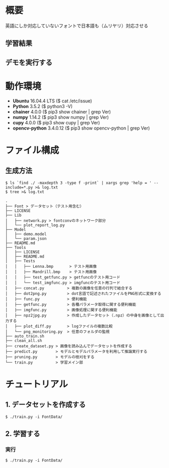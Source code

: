 # 概要

英語にしか対応していないフォントで日本語も（ムリヤリ）対応させる

## 学習結果

## デモを実行する



#  動作環境

- **Ubuntu** 16.04.4 LTS ($ cat /etc/issue)
- **Python** 3.5.2 ($ python3 -V)
- **chainer** 4.0.0 ($ pip3 show chainer | grep Ver)
- **numpy** 1.14.2 ($ pip3 show numpy | grep Ver)
- **cupy** 4.0.0 ($ pip3 show cupy | grep Ver)
- **opencv-python** 3.4.0.12 ($ pip3 show opencv-python | grep Ver)

# ファイル構成

## 生成方法

```console
$ ls `find ./ -maxdepth 3 -type f -print` | xargs grep 'help = ' --include=*.py >& log.txt
$ tree >& log.txt
```

```console
.
├── Font > データセット（テスト用含む）
├── LICENSE
├── Lib
│   ├── network.py > fontconvのネットワーク部分
│   └── plot_report_log.py
├── Model
│   ├── demo.model
│   └── param.json
├── README.md
├── Tools
│   ├── LICENSE
│   ├── README.md
│   ├── Tests
│   │   ├── Lenna.bmp       > テスト用画像
│   │   ├── Mandrill.bmp    > テスト用画像
│   │   ├── test_getfunc.py > getfuncのテスト用コード
│   │   └── test_imgfunc.py > imgfuncのテスト用コード
│   ├── concat.py          > 複数の画像を任意の行列で結合する
│   ├── dot2png.py         > dot言語で記述されたファイルをPNG形式に変換する
│   ├── func.py            > 便利機能
│   ├── getfunc.py         > 各種パラメータ取得に関する便利機能
│   ├── imgfunc.py         > 画像処理に関する便利機能
│   ├── npz2jpg.py         > 作成したデータセット（.npz）の中身を画像として出力する
│   ├── plot_diff.py       > logファイルの複数比較
│   └── png_monitoring.py  > 任意のフォルダの監視
├── auto_train.sh
├── clean_all.sh
├── create_dataset.py > 画像を読み込んでデータセットを作成する
├── predict.py        > モデルとモデルパラメータを利用して推論実行する
├── pruning.py        > モデルの枝刈をする
└── train.py          > 学習メイン部
```



# チュートリアル

## 1. データセットを作成する

```console
$ ./train.py -i FontData/
```


## 2. 学習する

### 実行

```console
$ ./train.py -i FontData/
```
